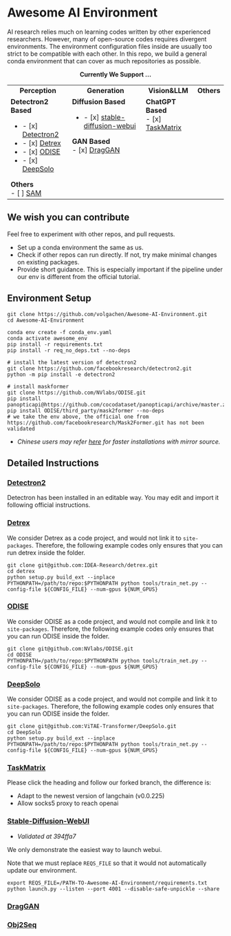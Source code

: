 # Awesome AI Environment

AI research relies much on learning codes written by other experienced researchers. However, many of open-source codes requires divergent environments. The environment configuration files inside are usually too strict to be compatible with each other. In this repo, we build a general conda environment that can cover as much repositories as possible.

<div align="center">
  <b>Currently We Support ...</b>
</div>
<table align="center">
  <tbody>
    <tr align="center" valign="bottom">
      <td>
        <b>Perception</b>
      </td>
      <td>
        <b>Generation</b>
      </td>
      <td>
        <b>Vision&LLM</b>
      </td>
      <td>
        <b>Others</b>
      </td>
    </tr>
    <tr valign="top">
      <td>
        <b>Detectron2 Based</b>
        <ul>
        <li>- [x] <a href="#detectron2">Detectron2</a></li>
        <li>- [x] <a href="#detrex">Detrex</a></li>
        <li>- [x] <a href="#odise">ODISE</a></li>
        <li>- [x] <a href="#deepsolo">DeepSolo</a></li>
        </ul>
        <b>Others</b>
        <ul style="list-style-type:none;margin:0px;padding:0px;">
        <li>- [ ] <a href="https://github.com/facebookresearch/segment-anything">SAM</a></li>
        </ul>
      </td>
      <td>
        <b>Diffusion Based</b>
        <ul>
        <li>- [x] <a href="#stable-diffusion-webui">stable-diffusion-webui</a></li>
        </ul>
        <b>GAN Based</b>
        <ul style="list-style-type:none;margin:0px;padding:0px;">
        <li>- [x] <a href="#draggan">DragGAN</a></li>
        </ul>
      </td>
      <td>
        <b>ChatGPT Based</b>
        <ul style="list-style-type:none;margin:0px;padding:0px;">
        <li>- [x] <a href="#taskmatrix">TaskMatrix</a></li>
        </ul>
      </td>
      <td>
      </td>
    </tr>
</td>
    </tr>
  </tbody>
</table>

## We wish you can contribute
Feel free to experiment with other repos, and pull requests.
- Set up a conda environment the same as us.
- Check if other repos can run directly. If not, try make minimal changes on existing packages.
- Provide short guidance. This is especially important if the pipeline under our env is different from the official tutorial.


## Environment Setup

```
git clone https://github.com/volgachen/Awesome-AI-Environment.git
cd Awesome-AI-Environment

conda env create -f conda_env.yaml
conda activate awesome_env
pip install -r requirements.txt
pip install -r req_no_deps.txt --no-deps

# install the latest version of detectron2
git clone https://github.com/facebookresearch/detectron2.git
python -m pip install -e detectron2

# install maskformer
git clone https://github.com/NVlabs/ODISE.git
pip install panopticapi@https://github.com/cocodataset/panopticapi/archive/master.zip
pip install ODISE/third_party/mask2former --no-deps
# we take the env above, the official one from https://github.com/facebookresearch/Mask2Former.git has not been validated
```
- *Chinese users may refer [here](https://blog.51cto.com/u_15966109/6082769) for faster installations with mirror source.*


## Detailed Instructions
### [Detectron2](https://github.com/facebookresearch/detectron2)
Detectron has been installed in an editable way. You may edit and import it following official instructions.
### [Detrex](https://github.com/IDEA-Research/detrex)
We consider Detrex as a code project, and would not link it to `site-packages`. Therefore, the following example codes only ensures that you can run detrex inside the folder.
```
git clone git@github.com:IDEA-Research/detrex.git
cd detrex
python setup.py build_ext --inplace
PYTHONPATH=/path/to/repo:$PYTHONPATH python tools/train_net.py --config-file ${CONFIG_FILE} --num-gpus ${NUM_GPUS}
```
### [ODISE](https://github.com/NVlabs/ODISE)
We consider ODISE as a code project, and would not compile and link it to `site-packages`. Therefore, the following example codes only ensures that you can run ODISE inside the folder.
```
git clone git@github.com:NVlabs/ODISE.git
cd ODISE
PYTHONPATH=/path/to/repo:$PYTHONPATH python tools/train_net.py --config-file ${CONFIG_FILE} --num-gpus ${NUM_GPUS}
```
### [DeepSolo](https://github.com/ViTAE-Transformer/DeepSolo)
We consider ODISE as a code project, and would not compile and link it to `site-packages`. Therefore, the following example codes only ensures that you can run ODISE inside the folder.
```
git clone git@github.com:ViTAE-Transformer/DeepSolo.git
cd DeepSolo
python setup.py build_ext --inplace
PYTHONPATH=/path/to/repo:$PYTHONPATH python tools/train_net.py --config-file ${CONFIG_FILE} --num-gpus ${NUM_GPUS}
```
### [TaskMatrix](https://github.com/volgachen/TaskMatrix)
Please click the heading and follow our forked branch, the difference is:
- Adapt to the newest version of langchain (v0.0.225)
- Allow socks5 proxy to reach openai

### [Stable-Diffusion-WebUI](https://github.com/AUTOMATIC1111/stable-diffusion-webui)
- *Validated at 394ffa7*

We only demonstrate the easiest way to launch webui.

Note that we must replace `REQS_FILE` so that it would not automatically update our environment.
```
export REQS_FILE=/PATH-TO-Awesome-AI-Environment/requirements.txt
python launch.py --listen --port 4001 --disable-safe-unpickle --share
```
### [DragGAN](https://github.com/XingangPan/DragGAN)
### [Obj2Seq](https://github.com/CASIA-IVA-Lab/Obj2Seq)

